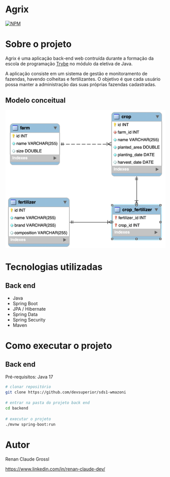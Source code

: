 # Agrix
[![NPM](https://img.shields.io/npm/l/react)](https://github.com/RenanClaude/project-agrix/blob/main/LICENSE) 

# Sobre o projeto

Agrix é uma aplicação back-end web contruída durante a formação da escola de programação [Trybe](https://www.betrybe.com/) no módulo da eletiva de Java.

A aplicação consiste em um sistema de gestão e monitoramento de fazendas, havendo colheitas e fertilizantes. O objetivo é que cada usuário possa manter a administração das suas próprias fazendas cadastradas. 

## Modelo conceitual
<img src="https://github.com/RenanClaude/assets/blob/main/agrix-tabelas.png" width=600>

# Tecnologias utilizadas
## Back end
- Java
- Spring Boot
- JPA / Hibernate
- Spring Data
- Spring Security
- Maven

# Como executar o projeto

## Back end
Pré-requisitos: Java 17

```bash
# clonar repositório
git clone https://github.com/devsuperior/sds1-wmazoni

# entrar na pasta do projeto back end
cd backend

# executar o projeto
./mvnw spring-boot:run
```

# Autor

Renan Claude Grossl

https://www.linkedin.com/in/renan-claude-dev/
